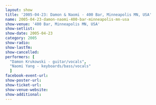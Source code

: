 ```yaml
---
layout: show
title: '2005-04-23: Damon & Naomi - 400 Bar, Minneapolis MN, USA'
name: 2005-04-23-damon-naomi-400-bar-minneapolis-mn-usa
show-venue: '400 Bar, Minneapolis MN, USA'
show-setlist: 
show-date: 2005-04-23
category: 2005
show-radio: 
show-lastfm: 
show-cancelled: 
performers: [
  "Damon Krukowski - guitar/vocals",
  "Naomi Yang - keyboards/bass/vocals"
  ]
facebook-event-url: 
show-poster-url: 
show-ticket-url: 
show-venue-website: 
show-additional: 
---
```


